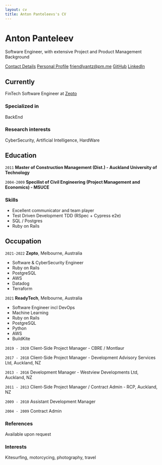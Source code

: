 ```yaml
---
layout: cv
title: Anton Panteleevs's CV
---
```

# Anton Panteleev

Software Engineer, with extensive Project and Product Management Background

[Contact Details](https://hihello.me/p/db5da52c-99b3-4945-b2f9-259e398f6541)
[Personal Profile](https://friendlyantz.me)
[friendlyantz@pm.me](mailto:friendlyantz@pm.me)
[GitHub](https://github.com/friendlyantz)
[LinkedIn](https://www.linkedin.com/in/panteleev)

## Currently

FinTech Software Engineer at [Zepto](https://www.zepto.com.au/)

### Specialized in

BackEnd

### Research interests

CyberSecurity, Artificial Intelligence, HardWare

## Education

`2011`
__Master of Construction Management (Dist.) - Auckland University of Technology__

`2004-2009`
__Specilist of Civil Engineering (Project Management and Economics) - MSUCE__

<!-- ## Awards

`2012`
President, *Royal Society*, London, UK

Associate, *French Academy of Science*, Paris, France -->


<!-- ### Journals

`1669`
Newton Sir I, De analysi per æquationes numero terminorum infinitas. 

`1669`
Lectiones opticæ.

etc. etc. etc.

<!-- ### Patents -->

### Skills
- Excellent communicator and team player
- Test Driven Development TDD (RSpec + Cypress e2e)
- SQL / Postgres
- Ruby on Rails

## Occupation

`2021-2022`
__Zepto__, Melbourne, Australia

- Software & CyberSecurity Engineer
- Ruby on Rails
- PostgreSQL
- AWS
- Datadog
- Terraform


`2021`
__ReadyTech__, Melbourne, Australia

- Software Engineer incl DevOps
- Machine Learning
- Ruby on Rails
- PostgreSQL
- Python
- AWS
- BuildKite

`2019 - 2020`
Client-Side Project Manager - CBRE / Montlaur

`2017 - 2018`
Client-Side Project Manager - Development Advisory Services Ltd, Auckland, NZ

`2013 - 2016`
Development Manager - Westview Developments Ltd, Auckland, NZ

`2011 - 2013`
Client-Side Project Manager / Contract Admin - RCP, Auckland, NZ

`2009 - 2010`
Assistant Development Manager

`2004 - 2009`
Contract Admin

### References
Available upon request

### Interests
Kitesurfing, motorcycing, photography, travel
